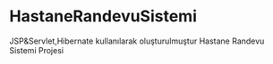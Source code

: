 # HastaneRandevuSistemi
JSP&amp;Servlet,Hibernate kullanılarak oluşturulmuştur
Hastane Randevu Sistemi Projesi
